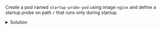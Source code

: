 Create a pod named `startup-probe-pod` using image `nginx` and define a startup probe on path `/` that runs only during startup.

<details><summary>Solution</summary>
<br>

```bash
cat <<EOF | kubectl -n session283884 apply -f -
apiVersion: v1
kind: Pod
metadata:
  name: startup-probe-pod
spec:
  containers:
  - name: nginx
    image: nginx
    startupProbe:
      httpGet:
        path: /
        port: 80
      failureThreshold: 10
      periodSeconds: 5
EOF
```{{exec}}

</details>